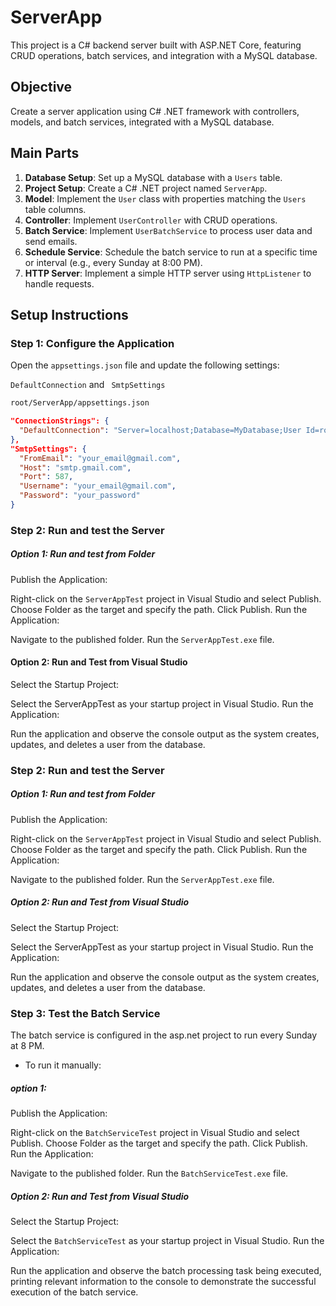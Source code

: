 # ServerApp

This project is a C# backend server built with ASP.NET Core, featuring CRUD operations, batch services, and integration with a MySQL database.

## Objective

Create a server application using C# .NET framework with controllers, models, and batch services, integrated with a MySQL database.

## Main Parts

1. **Database Setup**: Set up a MySQL database with a `Users` table.
2. **Project Setup**: Create a C# .NET project named `ServerApp`.
3. **Model**: Implement the `User` class with properties matching the `Users` table columns.
4. **Controller**: Implement `UserController` with CRUD operations.
5. **Batch Service**: Implement `UserBatchService` to process user data and send emails.
6. **Schedule Service**: Schedule the batch service to run at a specific time or interval (e.g., every Sunday at 8:00 PM).
7. **HTTP Server**: Implement a simple HTTP server using `HttpListener` to handle requests.

## Setup Instructions

### Step 1: Configure the Application

Open the `appsettings.json` file and update the following settings:

`DefaultConnection` and ` SmtpSettings`
```bash
root/ServerApp/appsettings.json
```

```json
"ConnectionStrings": {
  "DefaultConnection": "Server=localhost;Database=MyDatabase;User Id=root;Password=your_mysql_password;"
},
"SmtpSettings": {
  "FromEmail": "your_email@gmail.com",
  "Host": "smtp.gmail.com",
  "Port": 587,
  "Username": "your_email@gmail.com",
  "Password": "your_password"
}
```

### Step 2: Run and test the Server
#####  Option 1: Run and test from Folder

Publish the Application:

Right-click on the `ServerAppTest` project in Visual Studio and select Publish.
Choose Folder as the target and specify the path.
Click Publish.
Run the Application:

Navigate to the published folder.
Run the `ServerAppTest.exe` file.

#### Option 2: Run and Test from Visual Studio

Select the Startup Project:

Select the ServerAppTest as your startup project in Visual Studio.
Run the Application:

Run the application and observe the console output as the system creates, updates, and deletes a user from the database.

### Step 2: Run and test the Server
##### Option 1: Run and test from Folder

Publish the Application:

Right-click on the `ServerAppTest` project in Visual Studio and select Publish.
Choose Folder as the target and specify the path.
Click Publish.
Run the Application:

Navigate to the published folder.
Run the `ServerAppTest.exe` file.

##### Option 2: Run and Test from Visual Studio

Select the Startup Project:

Select the ServerAppTest as your startup project in Visual Studio.
Run the Application:

Run the application and observe the console output as the system creates, updates, and deletes a user from the database.

### Step 3: Test the Batch Service
The batch service is configured in the asp.net project  to run every Sunday at 8 PM.

- To run it manually:

##### option 1: 
Publish the Application:

Right-click on the `BatchServiceTest` project in Visual Studio and select Publish.
Choose Folder as the target and specify the path.
Click Publish.
Run the Application:

Navigate to the published folder.
Run the `BatchServiceTest.exe` file.


##### Option 2: Run and Test from Visual Studio

Select the Startup Project:

Select the `BatchServiceTest` as your startup project in Visual Studio.
Run the Application:

Run the application and observe the batch processing task being executed, printing relevant information to the console to demonstrate the successful execution of the batch service.